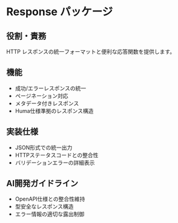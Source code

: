 # Response パッケージ

## 役割・責務
HTTP レスポンスの統一フォーマットと便利な応答関数を提供します。

## 機能
- 成功/エラーレスポンスの統一
- ページネーション対応
- メタデータ付きレスポンス
- Huma仕様準拠のレスポンス構造

## 実装仕様
- JSON形式での統一出力
- HTTPステータスコードとの整合性
- バリデーションエラーの詳細表示

## AI開発ガイドライン
- OpenAPI仕様との整合性維持
- 型安全なレスポンス構造
- エラー情報の適切な露出制御